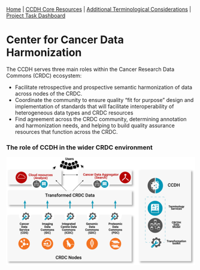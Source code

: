 [Home](https://cancerdhc.github.io) | [CCDH Core Resources](https://cancerdhc.github.io/ccdh-resources) | [Additional Terminological Considerations](https://cancerdhc.github.io/terminology/) | [Project Task Dashboard](https://cancerdhc.github.io/dashboard/)

# Center for Cancer Data Harmonization

The CCDH serves three main roles within the Cancer Research Data Commons (CRDC) ecosystem:
* Facilitate retrospective and prospective semantic harmonization of data across nodes of the CRDC.
* Coordinate the community to ensure quality “fit for purpose” design and implementation of standards that will facilitate interoperability of heterogeneous data types and CRDC resources
* Find agreement across the CRDC community, determining annotation and harmonization needs, and helping to build quality assurance resources that function across the CRDC.


### The role of CCDH in the wider CRDC environment

![Data-flows-within-the-CCDH-project](./images/Data-flows-within-the-CCDH-project.png)

